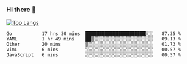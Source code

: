 ### Hi there 👋

<!--
**3Xpl0it3r/3Xpl0it3r** is a ✨ _special_ ✨ repository because its `README.md` (this file) appears on your GitHub profile.

Here are some ideas to get you started:

- 🔭 I’m currently working on ...
- 🌱 I’m currently learning ...
- 👯 I’m looking to collaborate on ...
- 🤔 I’m looking for help with ...
- 💬 Ask me about ...
- 📫 How to reach me: ...
- 😄 Pronouns: ...
- ⚡ Fun fact: ...
-->


[![Top Langs](https://github-readme-stats.vercel.app/api/top-langs/?username=3Xpl0it3r&layout=compact)](https://github.com/3Xpl0it3r/3Xpl0it3r)

<!--START_SECTION:waka-->
```text
Go           17 hrs 30 mins  ██████████████████████░░░   87.35 % 
YAML         1 hr 49 mins    ██▒░░░░░░░░░░░░░░░░░░░░░░   09.13 % 
Other        20 mins         ▒░░░░░░░░░░░░░░░░░░░░░░░░   01.73 % 
VimL         6 mins          ░░░░░░░░░░░░░░░░░░░░░░░░░   00.57 % 
JavaScript   6 mins          ░░░░░░░░░░░░░░░░░░░░░░░░░   00.57 % 
```
<!--END_SECTION:waka-->

